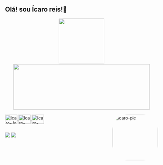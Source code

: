 ## Olá! sou Ícaro reis!🤖
<div align="center">
  <a href="https://github.com/icaropaixao">
  <img height="150px"  src="https://github-readme-stats.vercel.app/api?username=icaropaixao&show_icons=true&theme=dracula&include_all_commits=true&count_private=true"/>
  <img height="150px"width="450px" src="https://github-readme-stats.vercel.app/api/top-langs/?username=icaropaixao&layout=compact&langs_count=7&theme=dracula"/>
</div>
<div style="display: inline_block"><br>
  <img align="center" alt="Icaro-Js" height="30" width="40" src="https://cdn.jsdelivr.net/gh/devicons/devicon/icons/javascript/javascript-original.svg">
  <img align="center" alt="Icaro-HTML" height="30" width="40" src="https://cdn.jsdelivr.net/gh/devicons/devicon/icons/html5/html5-original.svg">
  <img align="center" alt="Icaro-CSS" height="30" width="40" src="https://cdn.jsdelivr.net/gh/devicons/devicon/icons/css3/css3-original.svg">
  <img align="right" alt="Icaro-pic" height="150" style="border-radius:50px;" src="https://i.pinimg.com/736x/c6/a4/9f/c6a49feb5ac60a98443b610186dbc473.jpg">
</div>
  
  ##
 
<div> 
 <a href="https://www.linkedin.com/in/%C3%ADcaro-reis-970a1221a/" target="_blank"><img src="https://img.shields.io/badge/-LinkedIn-%230077B5?style=for-the-badge&logo=linkedin&logoColor=white" target="_blank"></a> 
  <a href="https://www.instagram.com/yngycro/" target="_blank"><img src="https://img.shields.io/badge/-Instagram-%23E4405F?style=for-the-badge&logo=instagram&logoColor=white" target="_blank"></a>
 
 
</div>

